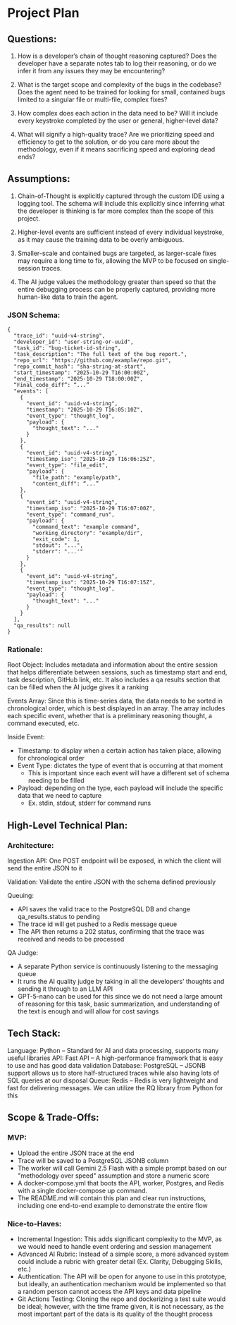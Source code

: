 # Project Plan

## Questions:
1. How is a developer’s chain of thought reasoning captured? Does the developer have a separate notes tab to log their reasoning, or do we infer it from any issues they may be encountering?

2. What is the target scope and complexity of the bugs in the codebase? Does the agent need to be trained for looking for small, contained bugs limited to a singular file or multi-file, complex fixes?

3. How complex does each action in the data need to be? Will it include every keystroke completed by the user or general, higher-level data?

4. What will signify a high-quality trace? Are we prioritizing speed and efficiency to get to the solution, or do you care more about the methodology, even if it means sacrificing speed and exploring dead ends?

## Assumptions:
1. Chain-of-Thought is explicitly captured through the custom IDE using a logging tool. The schema will include this explicitly since inferring what the developer is thinking is far more complex than the scope of this project.

2. Higher-level events are sufficient instead of every individual keystroke, as it may cause the training data to be overly ambiguous.

3. Smaller-scale and contained bugs are targeted, as larger-scale fixes may require a long time to fix, allowing the MVP to be focused on single-session traces.

4. The AI judge values the methodology greater than speed so that the entire debugging process can be properly captured, providing more human-like data to train the agent.

### JSON Schema:
```
{
  "trace_id": "uuid-v4-string",
  "developer_id": "user-string-or-uuid",
  "task_id": "bug-ticket-id-string",
  "task_description": "The full text of the bug report.",
  "repo_url": "https://github.com/example/repo.git",
  "repo_commit_hash": "sha-string-at-start",
  "start_timestamp": "2025-10-29 T16:00:00Z",
  "end_timestamp": "2025-10-29 T18:00:00Z",
  “Final_code_diff”: “...”
  "events": [
    {
      "event_id": "uuid-v4-string",
      "timestamp": "2025-10-29 T16:05:10Z",
      "event_type": "thought_log",
      "payload": {
        "thought_text": "..."
      }
    },
    {
      "event_id": "uuid-v4-string",
      "timestamp_iso": "2025-10-29 T16:06:25Z",
      "event_type": "file_edit",
      "payload": {
        "file_path": "example/path",
        "content_diff": “...”
    },
    {
      "event_id": "uuid-v4-string",
      "timestamp_iso": "2025-10-29 T16:07:00Z",
      "event_type": "command_run",
      "payload": {
        "command_text": "example command",
        "working_directory": "example/dir",
        "exit_code": 1,
        "stdout": "...",
        "stderr": "...'"
      }
    },
    {
      "event_id": "uuid-v4-string",
      "timestamp_iso": "2025-10-29 T16:07:15Z",
      "event_type": "thought_log",
      "payload": {
        "thought_text": "..."
      }
    }
  ],
  "qa_results": null
}
```
### Rationale: 

Root Object: Includes metadata and information about the entire session that helps differentiate between sessions, such as timestamp start and end, task description, GitHub link, etc. It also includes a qa results section that can be filled when the AI judge gives it a ranking

Events Array: Since this is time-series data, the data needs to be sorted in chronological order, which is best displayed in an array. The array includes each specific event, whether that is a preliminary reasoning thought, a command executed, etc.

Inside Event:
- Timestamp: to display when a certain action has taken place, allowing for chronological order
- Event Type: dictates the type of event that is occurring at that moment
    - This is important since each event will have a different set of schema needing to be filled
- Payload: depending on the type, each payload will include the specific data that we need to capture
  - Ex. stdin, stdout, stderr for command runs

## High-Level Technical Plan:

### Architecture:

Ingestion API: One POST endpoint will be exposed, in which the client will send the entire JSON to it

Validation: Validate the entire JSON with the schema defined previously

Queuing:
   - API saves the valid trace to the PostgreSQL DB and change qa_results.status to pending
   - The trace id will get pushed to a Redis message queue
   - The API then returns a 202 status, confirming that the trace was received and needs to be processed

QA Judge:
- A separate Python service is continuously listening to the messaging queue
- It runs the AI quality judge by taking in all the developers’ thoughts and sending it through to an LLM API
- GPT-5-nano can be used for this since we do not need a large amount of reasoning for this task, basic summarization, and understanding of the text is enough and will allow for cost savings

## Tech Stack:
Language: Python – Standard for AI and data processing, supports many useful libraries
API: Fast API – A high-performance framework that is easy to use and has good data validation
Database: PostgreSQL – JSONB support allows us to store half-structured traces while also having lots of SQL queries at our disposal
Queue: Redis – Redis is very lightweight and fast for delivering messages. We can utilize the RQ library from Python for this

## Scope & Trade-Offs:

### MVP:
- Upload the entire JSON trace at the end
- Trace will be saved to a PostgreSQL JSONB column
- The worker will call Gemini 2.5 Flash with a simple prompt based on our "methodology over speed" assumption and store a numeric score
- A docker-compose.yml that boots the API, worker, Postgres, and Redis with a single docker-compose up command.
- The README.md will contain this plan and clear run instructions, including one end-to-end example to demonstrate the entire flow

### Nice-to-Haves:
- Incremental Ingestion: This adds significant complexity to the MVP, as we would need to handle event ordering and session management
- Advanced AI Rubric: Instead of a simple score, a more advanced system could include a rubric with greater detail (Ex. Clarity, Debugging Skills, etc.)
- Authentication: The API will be open for anyone to use in this prototype, but ideally, an authentication mechanism would be implemented so that a random person cannot access the API keys and data pipeline
- Git Actions Testing: Cloning the repo and dockerizing a test suite would be ideal; however, with the time frame given, it is not necessary, as the most important part of the data is its quality of the thought process


